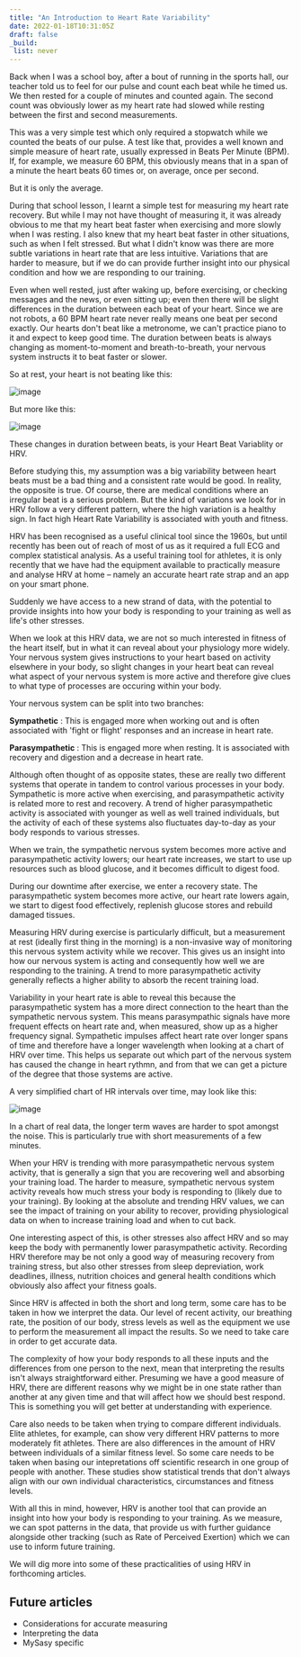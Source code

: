 ```yaml
---
title: "An Introduction to Heart Rate Variability"
date: 2022-01-18T10:31:05Z
draft: false
_build:
 list: never
---
```

Back when I was a school boy, after a bout of running in the sports hall, our teacher told us to feel for our pulse and count each beat while he timed us. We then rested for a couple of minutes and counted again. The second count was obviously lower as my heart rate had slowed while resting between the first and second measurements.

This was a very simple test which only required a stopwatch while we counted the beats of our pulse. A test like that, provides a well known and simple measure of heart rate, usually expressed in Beats Per Minute (BPM). If, for example, we measure 60 BPM, this obviously means that in a span of a minute the heart beats 60 times or, on average, once per second.

But it is only the average.

During that school lesson, I learnt a simple test for measuring my heart rate recovery. But while I may not have thought of measuring it, it was already obvious to me that my heart beat faster when exercising and more slowly when I was resting. I also knew that my heart beat faster in other situations, such as when I felt stressed. But what I didn't know was there are more subtle variations in heart rate that are less intuitive. Variations that are harder to measure, but if we do can provide further insight into our physical condition and how we are responding to our training.

Even when well rested, just after waking up, before exercising, or checking messages and the news, or even sitting up; even then there will be slight differences in the duration between each beat of your heart. Since we are not robots, a 60 BPM heart rate never really means one beat per second exactly. Our hearts don't beat like a metronome, we can't practice piano to it and expect to keep good time. The duration between beats is always changing as moment-to-moment and breath-to-breath, your nervous system instructs it to beat faster or slower.

So at rest, your heart is not beating like this:

![image](../ECG-regular.svg)

But more like this:

![image](../ECG-variable.svg)

These changes in duration between beats, is your Heart Beat Variablity or HRV.

Before studying this, my assumption was a big variability between heart beats must be a bad thing and a consistent rate would be good. In reality, the opposite is true. Of course, there are medical conditions where an irregular beat is a serious problem. But the kind of variations we look for in HRV follow a very different pattern, where the high variation is a healthy sign. In fact high Heart Rate Variability is associated with youth and fitness.

HRV has been recognised as a useful clinical tool since the 1960s, but until recently has been out of reach of most of us as it required a full ECG and complex statistical analysis. As a useful training tool for athletes, it is only recently that we have had the equipment available to practically measure and analyse HRV at home – namely an accurate heart rate strap and an app on your smart phone.

Suddenly we have access to a new strand of data, with the potential to provide insights into how your body is responding to your training as well as life's other stresses.

When we look at this HRV data, we are not so much interested in fitness of the heart itself, but in what it can reveal about your physiology more widely. Your nervous system gives instructions to your heart based on activity elsewhere in your body, so slight changes in your heart beat can reveal what aspect of your nervous system is more active and therefore give clues to what type of processes are occuring within your body.

Your nervous system can be split into two branches:

**Sympathetic**
: This is engaged more when working out and is often associated with 'fight or flight' responses and an increase in heart rate.

**Parasympathetic**
: This is engaged more when resting. It is associated with recovery and digestion and a decrease in heart rate.

Although often thought of as opposite states, these are really two different systems that operate in tandem to control various processes in your body. Sympathetic is more active when exercising, and parasympathetic activity is related more to rest and recovery. A trend of higher parasympathetic activity is associated with younger as well as well trained individuals, but the activity of each of these systems also fluctuates day-to-day as your body responds to various stresses. 

When we train, the sympathetic nervous system becomes more active and parasympathetic activity lowers; our heart rate increases, we start to use up resources such as blood glucose, and it becomes difficult to digest food.

During our downtime after exercise, we enter a recovery state. The parasympathetic system becomes more active, our heart rate lowers again, we start to digest food effectively, replenish glucose stores and rebuild damaged tissues.

Measuring HRV during exercise is particularly difficult, but a measurement at rest (ideally first thing in the morning) is a non-invasive way of monitoring this nervous system activity while we recover. This gives us an insight into how our nervous system is acting and consequently how well we are responding to the training. A trend to more parasympathetic activity generally reflects a higher ability to absorb the recent training load.

Variability in your heart rate is able to reveal this because the parasympathetic system has a more direct connection to the heart than the sympathetic nervous system. This means parasympathic signals have more frequent effects on heart rate and, when measured, show up as a higher frequency signal. Sympathetic impulses affect heart rate over longer spans of time and therefore have a longer wavelength when looking at a chart of HRV over time. This helps us separate out which part of the nervous system has caused the change in heart rythmn, and from that we can get a picture of the degree that those systems are active.

A very simplified chart of HR intervals over time, may look like this:

![image](../HRV-over-time.svg)

In a chart of real data, the longer term waves are harder to spot amongst the noise. This is particularly true with short measurements of a few minutes.

When your HRV is trending with more parasympathetic nervous system activity, that is generally a sign that you are recovering well and absorbing your training load. The harder to measure, sympathetic nervous system activity reveals how much stress your body is responding to (likely due to your training). By looking at the absolute and trending HRV values, we can see the impact of training on your ability to recover, providing physiological data on when to increase training load and when to cut back.

One interesting aspect of this, is other stresses also affect HRV and so may keep the body with permanently lower parasympathetic activity. Recording HRV therefore may be not only a good way of measuring recovery from training stress, but also other stresses from sleep depreviation, work deadlines, illness, nutrition choices and general health conditions which obviously also affect your fitness goals.

Since HRV is affected in both the short and long term, some care has to be taken in how we interpret the data. Our level of recent activity, our breathing rate, the position of our body, stress levels as well as the equipment we use to perform the measurement all impact the results. So we need to take care in order to get accurate data.

The complexity of how your body responds to all these inputs and the differences from one person to the next, mean that interpreting the results isn't always straightforward either. Presuming we have a good measure of HRV, there are different reasons why we might be in one state rather than another at any given time and that will affect how we should best respond. This is something you will get better at understanding with experience.

Care also needs to be taken when trying to compare different individuals. Elite athletes, for example, can show very different HRV patterns to more moderately fit athletes. There are also differences in the amount of HRV between individuals of a similar fitness level. So some care needs to be taken when basing our intepretations off scientific research in one group of people with another. These studies show statistical trends that don't always align with our own individual characteristics, circumstances and fitness levels.

With all this in mind, however, HRV is another tool that can provide an insight into how your body is responding to your training. As we measure, we can spot patterns in the data, that provide us with further guidance alongside other tracking (such as Rate of Perceived Exertion) which we can use to inform future training.

We will dig more into some of these practicalities of using HRV in forthcoming articles.


Future articles
-

* Considerations for accurate measuring
* Interpreting the data
* MySasy specific
